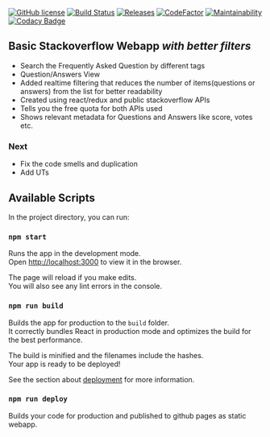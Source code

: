 [![GitHub license](https://img.shields.io/github/license/xRahul/stackoverflow-basic-webapp.svg)](https://github.com/xRahul/stackoverflow-basic-webapp/blob/master/License.txt)
[![Build Status](https://travis-ci.org/xRahul/stackoverflow-basic-webapp.svg?branch=master)](https://travis-ci.org/xRahul/stackoverflow-basic-webapp)
[![Releases](https://img.shields.io/github/release/xRahul/stackoverflow-basic-webapp.svg)](https://github.com/xRahul/stackoverflow-basic-webapp/releases/latest)
[![CodeFactor](https://www.codefactor.io/repository/github/xrahul/stackoverflow-basic-webapp/badge)](https://www.codefactor.io/repository/github/xrahul/stackoverflow-basic-webapp)
[![Maintainability](https://api.codeclimate.com/v1/badges/a9e7471636ac4d53aecb/maintainability)](https://codeclimate.com/github/xRahul/stackoverflow-basic-webapp/maintainability)
[![Codacy Badge](https://api.codacy.com/project/badge/Grade/7eb9a663448d4943a21bf119a5833fc4)](https://www.codacy.com/app/xRahul/stackoverflow-basic-webapp)


## Basic Stackoverflow Webapp *with better filters*

* Search the Frequently Asked Question by different tags
* Question/Answers View
* Added realtime filtering that reduces the number of items(questions or answers) from the list for better readability
* Created using react/redux and public stackoverflow APIs
* Tells you the free quota for both APIs used
* Shows relevant metadata for Questions and Answers like score, votes etc.

### Next

* Fix the code smells and duplication
* Add UTs

## Available Scripts

In the project directory, you can run:

### `npm start`

Runs the app in the development mode.<br>
Open [http://localhost:3000](http://localhost:3000) to view it in the browser.

The page will reload if you make edits.<br>
You will also see any lint errors in the console.

### `npm run build`

Builds the app for production to the `build` folder.<br>
It correctly bundles React in production mode and optimizes the build for the best performance.

The build is minified and the filenames include the hashes.<br>
Your app is ready to be deployed!

See the section about [deployment](https://facebook.github.io/create-react-app/docs/deployment) for more information.

### `npm run deploy`
Builds your code for production and published to github pages as static webapp.
